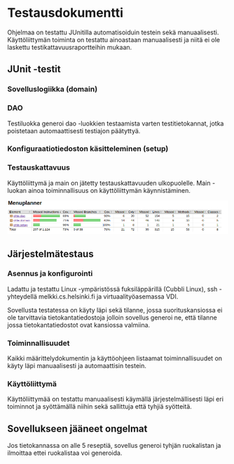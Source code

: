 <h1>Testausdokumentti</h1>

Ohjelmaa on testattu JUnitilla automatisoiduin testein sekä manuaalisesti. Käyttöliittymän toiminta on testattu ainoastaan manuaalisesti ja niitä ei ole laskettu testikattavuusraportteihin mukaan.

<h2>JUnit -testit</h2>

<h3>Sovelluslogiikka (domain)</h3>

<h3>DAO</h3>

Testiluokka generoi dao -luokkien testaamista varten testitietokannat, jotka poistetaan automaattisesti testiajon päätyttyä.

<h3>Konfiguraatiotiedoston käsitteleminen (setup)</h3>

<h3>Testauskattavuus</h3>

Käyttöliittymä ja main on jätetty testauskattavuuden ulkopuolelle. Main -luokan ainoa toiminnallisuus on käyttöliittymän käynnistäminen.

![alt text](images/jacoco.png)

<h2>Järjestelmätestaus</h2>

<h3>Asennus ja konfigurointi</h3>

Ladattu ja testattu Linux -ympäristössä fuksiläppärillä (Cubbli Linux), ssh -yhteydellä melkki.cs.helsinki.fi ja virtuaalityöasemassa VDI.

Sovellusta testatessa on käyty läpi sekä tilanne, jossa suorituskansiossa ei ole tarvittavia tietokantatiedostoja jolloin sovellus generoi ne, että tilanne jossa tietokantatiedostot ovat kansiossa valmiina.

<h3>Toiminnallisuudet</h3>

Kaikki määrittelydokumentin ja käyttöohjeen listaamat toiminnallisuudet on käyty läpi manuaalisesti ja automaattisin testein.

<h3>Käyttöliittymä</h3>

Käyttöliittymää on testattu manuaalisesti käymällä järjestelmällisesti läpi eri toiminnot ja syöttämällä niihin sekä sallittuja että tyhjiä syötteitä.

<h2>Sovellukseen jääneet ongelmat</h2>

Jos tietokannassa on alle 5 reseptiä, sovellus generoi tyhjän ruokalistan ja ilmoittaa ettei ruokalistaa voi generoida.
